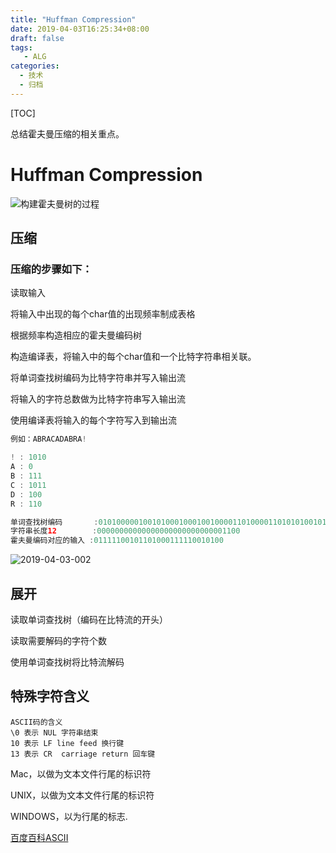 ```yaml
---
title: "Huffman Compression"
date: 2019-04-03T16:25:34+08:00
draft: false
tags: 
   - ALG
categories:
  - 技术
  - 归档
---
```


[TOC]

总结霍夫曼压缩的相关重点。

<!--more-->

# Huffman Compression

![构建霍夫曼树的过程](https://gitee.com/gdhu/prvpic/raw/master/2019-04-03-001.jpg)

## 压缩

### 压缩的步骤如下：

读取输入

将输入中出现的每个char值的出现频率制成表格

根据频率构造相应的霍夫曼编码树

构造编译表，将输入中的每个char值和一个比特字符串相关联。

将单词查找树编码为比特字符串并写入输出流

将输入的字符总数做为比特字符串写入输出流

使用编译表将输入的每个字符写入到输出流

```java
例如：ABRACADABRA!

! : 1010
A : 0
B : 111
C : 1011
D : 100
R : 110

单词查找树编码       :01010000010010100010001001000011010000110101010010101000010
字符串长度12        :00000000000000000000000000001100
霍夫曼编码对应的输入 :01111100101101000111110010100


```

![2019-04-03-002](https://gitee.com/gdhu/prvpic/raw/master/2019-04-03-002.jpg)

## 展开

读取单词查找树（编码在比特流的开头）

读取需要解码的字符个数

使用单词查找树将比特流解码

## 特殊字符含义

```code
ASCII码的含义
\0 表示 NUL 字符串结束
10 表示 LF line feed 换行键
13 表示 CR  carriage return 回车键
```

Mac，以<CR>做为文本文件行尾的标识符

UNIX，以<LF>做为文本文件行尾的标识符

WINDOWS，以<CR><LF>为行尾的标志.

[百度百科ASCII](https://baike.baidu.com/item/ASCII/309296?fromtitle=ASCII%E7%BC%96%E7%A0%81&fromid=3712529)

